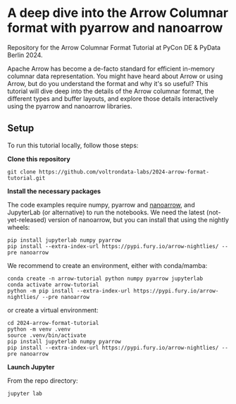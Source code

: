 # A deep dive into the Arrow Columnar format with pyarrow and nanoarrow

Repository for the Arrow Columnar Format Tutorial at PyCon DE & PyData Berlin 2024.

Apache Arrow has become a de-facto standard for efficient in-memory columnar data representation. You might have heard about Arrow or using Arrow, but do you understand the format and why it's so useful? This tutorial will dive deep into the details of the Arrow columnar format, the different types and buffer layouts, and explore those details interactively using the pyarrow and nanoarrow libraries.

## Setup

To run this tutorial locally, follow those steps:

**Clone this repository**

    git clone https://github.com/voltrondata-labs/2024-arrow-format-tutorial.git

**Install the necessary packages**

The code examples require numpy, pyarrow and [nanoarrow](https://github.com/voltrondata-labs/2024-arrow-format-tutorial.git), and JupyterLab (or alternative) to run the notebooks. We need the latest (not-yet-released) version of nanoarrow, but you can install that using the nightly wheels:

    pip install jupyterlab numpy pyarrow
    pip install --extra-index-url https://pypi.fury.io/arrow-nightlies/ --pre nanoarrow

We recommend to create an environment, either with conda/mamba:

    conda create -n arrow-tutorial python numpy pyarrow jupyterlab
    conda activate arrow-tutorial
    python -m pip install --extra-index-url https://pypi.fury.io/arrow-nightlies/ --pre nanoarrow

or create a virtual environment:

    cd 2024-arrow-format-tutorial
    python -m venv .venv
    source .venv/bin/activate
    pip install jupyterlab numpy pyarrow
    pip install --extra-index-url https://pypi.fury.io/arrow-nightlies/ --pre nanoarrow

**Launch Jupyter**

From the repo directory:

    jupyter lab
